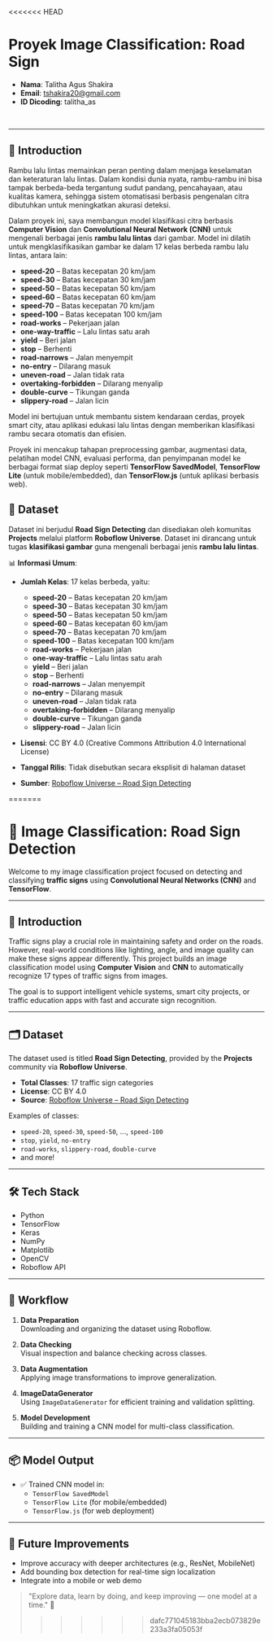 <<<<<<< HEAD
# **Proyek Image Classification: Road Sign**

- **Nama**: Talitha Agus Shakira
- **Email**: tshakira20@gmail.com
- **ID Dicoding**: talitha_as

<br>

---

## 📌 **Introduction**

Rambu lalu lintas memainkan peran penting dalam menjaga keselamatan dan keteraturan lalu lintas. Dalam kondisi dunia nyata, rambu-rambu ini bisa tampak berbeda-beda tergantung sudut pandang, pencahayaan, atau kualitas kamera, sehingga sistem otomatisasi berbasis pengenalan citra dibutuhkan untuk meningkatkan akurasi deteksi.

Dalam proyek ini, saya membangun model klasifikasi citra berbasis **Computer Vision** dan **Convolutional Neural Network (CNN)** untuk mengenali berbagai jenis **rambu lalu lintas** dari gambar. Model ini dilatih untuk mengklasifikasikan gambar ke dalam 17 kelas berbeda rambu lalu lintas, antara lain:

* **speed-20** – Batas kecepatan 20 km/jam
* **speed-30** – Batas kecepatan 30 km/jam
* **speed-50** – Batas kecepatan 50 km/jam
* **speed-60** – Batas kecepatan 60 km/jam
* **speed-70** – Batas kecepatan 70 km/jam
* **speed-100** – Batas kecepatan 100 km/jam
* **road-works** – Pekerjaan jalan
* **one-way-traffic** – Lalu lintas satu arah
* **yield** – Beri jalan
* **stop** – Berhenti
* **road-narrows** – Jalan menyempit
* **no-entry** – Dilarang masuk
* **uneven-road** – Jalan tidak rata
* **overtaking-forbidden** – Dilarang menyalip
* **double-curve** – Tikungan ganda
* **slippery-road** – Jalan licin

Model ini bertujuan untuk membantu sistem kendaraan cerdas, proyek smart city, atau aplikasi edukasi lalu lintas dengan memberikan klasifikasi rambu secara otomatis dan efisien.

Proyek ini mencakup tahapan preprocessing gambar, augmentasi data, pelatihan model CNN, evaluasi performa, dan penyimpanan model ke berbagai format siap deploy seperti **TensorFlow SavedModel**, **TensorFlow Lite** (untuk mobile/embedded), dan **TensorFlow\.js** (untuk aplikasi berbasis web).

## 📌 **Dataset**

Dataset ini berjudul **Road Sign Detecting** dan disediakan oleh komunitas **Projects** melalui platform **Roboflow Universe**. Dataset ini dirancang untuk tugas **klasifikasi gambar** guna mengenali berbagai jenis **rambu lalu lintas**.

📊 **Informasi Umum**:

* **Jumlah Kelas**: 17 kelas berbeda, yaitu:

  * **speed-20** – Batas kecepatan 20 km/jam
  * **speed-30** – Batas kecepatan 30 km/jam
  * **speed-50** – Batas kecepatan 50 km/jam
  * **speed-60** – Batas kecepatan 60 km/jam
  * **speed-70** – Batas kecepatan 70 km/jam
  * **speed-100** – Batas kecepatan 100 km/jam
  * **road-works** – Pekerjaan jalan
  * **one-way-traffic** – Lalu lintas satu arah
  * **yield** – Beri jalan
  * **stop** – Berhenti
  * **road-narrows** – Jalan menyempit
  * **no-entry** – Dilarang masuk
  * **uneven-road** – Jalan tidak rata
  * **overtaking-forbidden** – Dilarang menyalip
  * **double-curve** – Tikungan ganda
  * **slippery-road** – Jalan licin
* **Lisensi**: CC BY 4.0 (Creative Commons Attribution 4.0 International License)
* **Tanggal Rilis**: Tidak disebutkan secara eksplisit di halaman dataset
* **Sumber**: [Roboflow Universe – Road Sign Detecting](https://universe.roboflow.com/projects-xmgv3/road-sign-detecting-aehjf)


=======
# 🚦 Image Classification: Road Sign Detection

Welcome to my image classification project focused on detecting and classifying **traffic signs** using **Convolutional Neural Networks (CNN)** and **TensorFlow**.

---

## 📌 Introduction

Traffic signs play a crucial role in maintaining safety and order on the roads. However, real-world conditions like lighting, angle, and image quality can make these signs appear differently. This project builds an image classification model using **Computer Vision** and **CNN** to automatically recognize 17 types of traffic signs from images.

The goal is to support intelligent vehicle systems, smart city projects, or traffic education apps with fast and accurate sign recognition.

---

## 🗂 Dataset

The dataset used is titled **Road Sign Detecting**, provided by the **Projects** community via **Roboflow Universe**.

- **Total Classes**: 17 traffic sign categories  
- **License**: CC BY 4.0  
- **Source**: [Roboflow Universe – Road Sign Detecting](https://universe.roboflow.com/projects-xmgv3/road-sign-detecting-aehjf)

Examples of classes:
- `speed-20`, `speed-30`, `speed-50`, ..., `speed-100`
- `stop`, `yield`, `no-entry`
- `road-works`, `slippery-road`, `double-curve`
- and more!

---

## 🛠 Tech Stack

- Python  
- TensorFlow  
- Keras  
- NumPy  
- Matplotlib  
- OpenCV  
- Roboflow API

---

## 🔄 Workflow

1. **Data Preparation**  
   Downloading and organizing the dataset using Roboflow.

2. **Data Checking**  
   Visual inspection and balance checking across classes.

3. **Data Augmentation**  
   Applying image transformations to improve generalization.

4. **ImageDataGenerator**  
   Using `ImageDataGenerator` for efficient training and validation splitting.

5. **Model Development**  
   Building and training a CNN model for multi-class classification.

---

## 📦 Model Output

- ✅ Trained CNN model in:
  - `TensorFlow SavedModel`
  - `TensorFlow Lite` (for mobile/embedded)
  - `TensorFlow.js` (for web deployment)

---

## 🚀 Future Improvements

- Improve accuracy with deeper architectures (e.g., ResNet, MobileNet)
- Add bounding box detection for real-time sign localization
- Integrate into a mobile or web demo


> "Explore data, learn by doing, and keep improving — one model at a time." 🌱
>>>>>>> dafc771045183bba2ecb073829e233a3fa05053f
